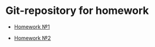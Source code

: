 # Git-repository for homework 

* [Homework №1](https://github.com/Dmitry-U-geekbrains/Ushakov_Dmitry/pull/1)

* [Homework №2](https://github.com/Dmitry-U-geekbrains/Ushakov_Dmitry/pull/2)






